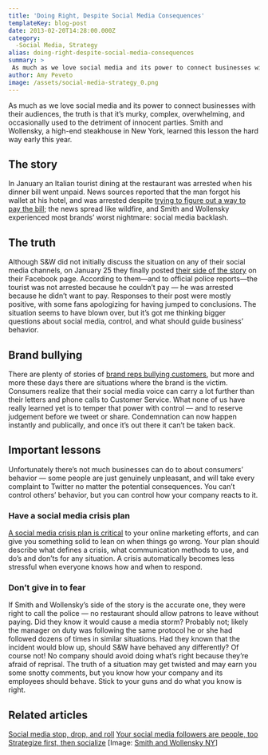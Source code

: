 ```yaml
---
title: 'Doing Right, Despite Social Media Consequences'
templateKey: blog-post
date: 2013-02-20T14:28:00.000Z
category: 
  -Social Media, Strategy
alias: doing-right-despite-social-media-consequences
summary: > 
 As much as we love social media and its power to connect businesses with their audiences, the truth is that it’s murky, complex, overwhelming, and occasionally used to the detriment of innocent parties. Smith and Wollensky, a high-end steakhouse in New York, learned this lesson the hard way early this year.
author: Amy Peveto
image: /assets/social-media-strategy_0.png
---
```


As much as we love social media and its power to connect businesses with their audiences, the truth is that it’s murky, complex, overwhelming, and occasionally used to the detriment of innocent parties. Smith and Wollensky, a high-end steakhouse in New York, learned this lesson the hard way early this year.

The story
---------

In January an Italian tourist dining at the restaurant was arrested when his dinner bill went unpaid. News sources reported that the man forgot his wallet at his hotel, and was arrested despite [trying to figure out a way to pay the bill](http://www.dailymail.co.uk/news/article-2268271/Vacation-rough-start-Italian-tourist-arrested-New-York-pay-tab-forgot-wallet.html); the news spread like wildfire, and Smith and Wollensky experienced most brands’ worst nightmare: social media backlash.

The truth
---------

Although S&W did not initially discuss the situation on any of their social media channels, on January 25 they finally posted [their side of the story](https://www.facebook.com/permalink.php?story_fbid=10151203176760563&id=31807870562) on their Facebook page. According to them—and to official police reports—the tourist was not arrested because he couldn’t pay — he was arrested because he didn’t want to pay. Responses to their post were mostly positive, with some fans apologizing for having jumped to conclusions. The situation seems to have blown over, but it’s got me thinking bigger questions about social media, control, and what should guide business’ behavior.

Brand bullying
--------------

There are plenty of stories of [brand reps bullying customers](http://venturebeat.com/2011/12/27/ocean-marketing-how-to-self-destruct-your-company-with-just-a-few-measly-emails/), but more and more these days there are situations where the brand is the victim. Consumers realize that their social media voice can carry a lot further than their letters and phone calls to Customer Service. What none of us have really learned yet is to temper that power with control — and to reserve judgement before we tweet or share. Condemnation can now happen instantly and publically, and once it’s out there it can’t be taken back.

Important lessons
-----------------

Unfortunately there’s not much businesses can do to about consumers’ behavior — some people are just genuinely unpleasant, and will take every complaint to Twitter no matter the potential consequences. You can’t control others’ behavior, but you can control how your company reacts to it.

### Have a social media crisis plan

[A social media crisis plan is critical](http://www.advancedwebranking.com/blog/social-media-crisis-management/) to your online marketing efforts, and can give you something solid to lean on when things go wrong. Your plan should describe what defines a crisis, what communication methods to use, and do’s and don’ts for any situation. A crisis automatically becomes less stressful when everyone knows how and when to respond.

### Don’t give in to fear

If Smith and Wollensky’s side of the story is the accurate one, they were right to call the police — no restaurant should allow patrons to leave without paying. Did they know it would cause a media storm? Probably not; likely the manager on duty was following the same protocol he or she had followed dozens of times in similar situations. Had they known that the incident would blow up, should S&W have behaved any differently? Of course not! No company should avoid doing what’s right because they’re afraid of reprisal. The truth of a situation may get twisted and may earn you some snotty comments, but you know how your company and its employees should behave. Stick to your guns and do what you know is right.

Related articles
----------------

[Social media stop, drop, and roll](/blog/10/02/2012/what-stop-drop-and-roll-teaches-us-about-social-media) [Your social media followers are people, too](/blog/11/28/2012/back-basics-your-social-media-followers-are-people) [Strategize first, then socialize](/blog/07/24/2012/you-pin-plan) \[Image: [Smith and Wollensky NY](http://smithandwollensky.com/)\]